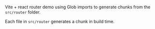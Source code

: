 Vite + react router demo using Glob imports to generate chunks from the `src/router` folder.

Each file in `src/router` generates a chunk in build time.